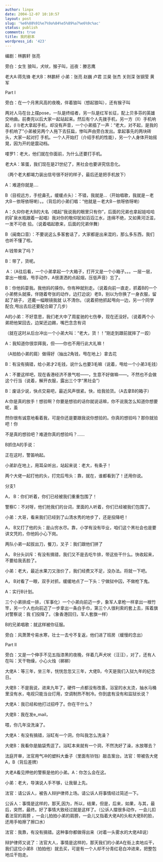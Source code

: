 ```yaml
---
author: linpx
date: 2004-12-07 10:10:57
layout: post
slug: '%e6%88%91%e7%9a%84%e5%89%a7%e6%9c%ac'
status: publish
comments: true
title: 我的剧本
wordpress_id: '423'
---
```


编剧：林鹏轩 张亮

旁白：女生 狼叫，犬吠，猴子叫，巡夜：滕志鹰

老大A:蒋先锋 老大B：林鹏轩 小弟：张亮 赵巍 卢君 兰昊 张杰 关则深 张钢莹 黄军

Part I

旁白：在一个月黑风高的夜晚，伴着狼叫（想起狼叫），还有猴子叫

两对人马在台上摆pose，一队是终结者，另一队是红军长征，配上贝多芬的英雄交响曲。前奏完以后大家一起站起来。然后有个人先拨手机，另一方（II）手机响起，(I
I)老大拿起手机，却没有声音，一个小弟插了一声：“老大，对不起，是我的手机响了”小弟被另两个人拖下去狂扁，惨叫声由旁白发出。拿起事先的两块砖头，大家一起对打
手机。一个人开始打（介绍手机的性能），另一个人身体开始摇晃，因为开的是震动档。

喽罗1：老大，他们就在你面前，为什么还要打手机。

老大A：笨蛋，我们现在是21世纪了，黑社会也要讲究信息化。

（两个老大都竭力装出信号很不好的样子，最后还是把手机放下）

A：难道你就是….

B（目视远方，手挖鼻孔，缓缓点头）：不错，我就是…（开始唱歌，我就是－老大B－依呀依呀喲）。。（背后的小弟们唱：“他就是－老大B－依呀依呀喲）

A：久仰你老大B的大名（唱起“我说我的眼里只有你”，后面的兄弟也拿起娃哈哈的矿泉水瓶跟着一起唱）我对你的敬仰犹如滔滔江水，连绵不绝，又如黄河泛滥，一发不可收
拾。（说着唱起歌来，后面的兄弟伴舞）

B（闽南口音）：不要说这么多客套话了，大家都是出来混的，那么多东西，我们也听不懂了啦。

A:钱带来了吗？

B：带了，货呢。

 A：（A往后看，一个小弟拿起一个大箱子，打开又是一个小箱子。。。一层一层，拿出一根烟，甩手动作，A很潇洒的点起烟，压低声音）忘了。

B：你他妈耍我。我他妈的揍你。你有种就别走。（说着向前一直走，抓着B的一个小弟劈头就揍，伴随着夸张的动作，边打边说）老B，别以为你换了一身衣服，留起了胡子，
还戴一幅眼镜我就 认不清你。（说着把他抓起甩向一边，另一个同学配合,甩出去后还要配合颠了几步）

A的小弟：不好意思，我们老大中了周星驰的七伤拳，现在还没好。（说着两个小弟把他架回去，边架还边踢，嘴巴念念有词

（就在这时从后台冲出一个小弟大叫：“老大，货！！”刚走到跟前就摔了一跤）

A：我知道你很崇拜我，但――你也不用行此大礼嘛！

（A拍拍小弟的肩）做得好（抽出2角钱，甩在地上）拿去花

B：有没有搞错，给小弟才2毛钱，说什么也要3毛嘛（说着，甩给一个小弟3毛钱）

A：不要这样吧，现在香港经济不景气啦――，生意不好做嘛――。不然也不会做这个行当（说着，解开衣服，露出三个字“黑社会”）

B：废话少说，快点交易吧，最近风声很紧。快，给我验货。（A去拿B的箱子）

A:你是真的放手！想验啊？你要是想验的话你就说话嘛，你不说我怎么知道你想要呢，虽

然你很有诚意地看着我，可是你还是要跟我说你想验的。你真的想验吗？那你就验吧！你

不是真的想验吧？难道你真的想验吗？……

B抓住A的手说：

正在这时，警笛响起。

小弟趴在地上，用耳朵听出，站起来说：老大，有条子！

两个大佬一起打他的头，打完后甩头：靠，就在，谁都看到了！还用你说。



分支1

A， B：你们听着，你们已经被我们重重包围了！

警察C：不对呀，他们抢我们的台词，里面的人听着，你们已经被我们包围了。

小弟：大哥，看来我们已经到了山清水秀的地步了，还是投降吧！

A， B又打了他的头：是山穷水尽。靠，小学有没有毕业，咱们这个黑社会也是要讲文凭的，你他妈小心下岗。

两队小弟一起拔出刀，餐刀，叉子：我们跟他们拼了

A， B分头训斥：有没有搞错，我们又不是去吃牛排，带这些干什么。快收起来，不要给我丢脸了。

小弟：老大，最近水果刀又涨价了，我们经费又不足，没办法。将就一下吧。

A， B对看了一眼，双手对抓，缓缓地点了一下头：宁做狱中囚，不做枪下鬼。

A：实行B计划。

三个小弟排成一排，（军事化）一个小弟向前迈一步，象军人拿枪一样拿出一根竹竿，另一个人也向前迈了一步拿出一条白手巾，第三个人很利索的套上去，挥着旗对警察说：我
们投降了。（象香港回归，军人套旗一样）

B的兄弟唱歌：就这样被你征服。

旁白：风萧萧兮易水寒，壮士一去兮不复返，他们进了班房（缓慢的念出）

Part II

旁白：又是一个伸手不见五指漆黑的夜晚，伴着几声犬吠（汪汪），对了，还有人在叫：天干物燥，小心火烛（梆梆）

大佬A：等三年，坐三年，恍恍忽忽又三年，大佬B，今天是我们入狱九年的纪念日。

大佬B：不是我说，进来九年了，硬件一点都没有改善。浴室的水太烫，抽水马桶里没有水，电视只能当台灯用，空调制热不制冷。你到底有没有和监狱长说？

大佬A：我已经和他打过招呼了。你在干什么？

大佬B：我在发e_mail，






















喂，你几年没洗澡了。

大佬A：有没有搞错，浴缸有一个洞，你叫我怎么洗澡？

大佬B：我看你是脑袋秀逗了。浴缸本来就有一个洞，不然洗好了澡，水放哪去？



法庭开审，法官用气冲的塑料大垂子（里面有铃铛）敲击案台。法官：带被告大佬A，B（背后差牌）

大老A看见押他的警察是他的小弟。A：你怎么会在这。

小弟：老大，导演说人手不够，让我替上先。

法官：请公诉人，被告人辩护律师上场。请公诉人将事情经过简述一下。

公诉人：事情是这样的，那天,因为，所以，结果，但是，后来，如果，与其，最后，突然，最终。好了事情大致经过就是这样了。（公诉人摆很多动作，一会儿扣着法官的肩膀
，一会儿拍拍小弟的肩膀，一会儿又指着大佬A的头和大佬B的脸，还用手帕擦了擦口水）

法官：我靠，有没有搞错。这种事你都做得出来（对着一头雾水的大佬AB说）

辩护律师又说了：法官大人，事情是这样的，那天我们的小弟A在街上卖地瓜干，我们这位小弟B（拍拍他）就去买，可是有一个人却不分青红皂白冲进来，把整包地瓜干抱走。






